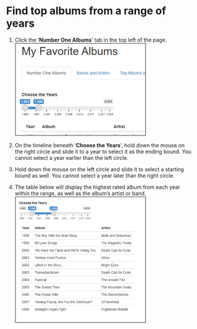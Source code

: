 # Find top albums from a range of years

1. Click the ‘**Number One Albums**’ tab in the top left of the page.  
    <img src= "/images/task1.png" alt="where to click" style="border: 2px solid grey;" width="350">
2. On the timeline beneath ‘**Choose the Years**’, hold down the mouse on the right circle and slide it to a year to select it as the ending bound. You cannot select a year earlier than the left circle.

3. Hold down the mouse on the left circle and slide it to select a starting bound as well. You cannot select a year later than the right circle.

4. The table below will display the highest rated album from each year within the range, as well as the album’s artist or band.
    <img src= "/images/task2.png" alt="where to click" style="border: 2px solid grey;" width="350">
